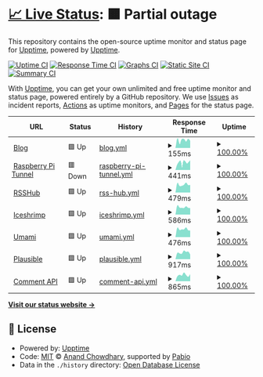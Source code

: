 # [📈 Live Status](https://status.l3zc.com): <!--live status--> **🟧 Partial outage**

This repository contains the open-source uptime monitor and status page for [Upptime](https://upptime.js.org), powered by [Upptime](https://github.com/upptime/upptime).

[![Uptime CI](https://github.com/powerfullz/upptime/workflows/Uptime%20CI/badge.svg)](https://github.com/powerfullz/upptime/actions?query=workflow%3A%22Uptime+CI%22)
[![Response Time CI](https://github.com/powerfullz/upptime/workflows/Response%20Time%20CI/badge.svg)](https://github.com/powerfullz/upptime/actions?query=workflow%3A%22Response+Time+CI%22)
[![Graphs CI](https://github.com/powerfullz/upptime/workflows/Graphs%20CI/badge.svg)](https://github.com/powerfullz/upptime/actions?query=workflow%3A%22Graphs+CI%22)
[![Static Site CI](https://github.com/powerfullz/upptime/workflows/Static%20Site%20CI/badge.svg)](https://github.com/powerfullz/upptime/actions?query=workflow%3A%22Static+Site+CI%22)
[![Summary CI](https://github.com/powerfullz/upptime/workflows/Summary%20CI/badge.svg)](https://github.com/powerfullz/upptime/actions?query=workflow%3A%22Summary+CI%22)

With [Upptime](https://upptime.js.org), you can get your own unlimited and free uptime monitor and status page, powered entirely by a GitHub repository. We use [Issues](https://github.com/upptime/upptime/issues) as incident reports, [Actions](https://github.com/powerfullz/upptime/actions) as uptime monitors, and [Pages](https://status.l3zc.com) for the status page.

<!--start: status pages-->
<!-- This summary is generated by Upptime (https://github.com/upptime/upptime) -->
<!-- Do not edit this manually, your changes will be overwritten -->
<!-- prettier-ignore -->
| URL | Status | History | Response Time | Uptime |
| --- | ------ | ------- | ------------- | ------ |
| <img alt="" src="https://icons.duckduckgo.com/ip3/blog.l3zc.com.ico" height="13"> [Blog](https://blog.l3zc.com) | 🟩 Up | [blog.yml](https://github.com/powerfullz/upptime/commits/HEAD/history/blog.yml) | <details><summary><img alt="Response time graph" src="./graphs/blog/response-time-week.png" height="20"> 155ms</summary><br><a href="https://status.l3zc.com/history/blog"><img alt="Response time 163" src="https://img.shields.io/endpoint?url=https%3A%2F%2Fraw.githubusercontent.com%2Fpowerfullz%2Fupptime%2FHEAD%2Fapi%2Fblog%2Fresponse-time.json"></a><br><a href="https://status.l3zc.com/history/blog"><img alt="24-hour response time 145" src="https://img.shields.io/endpoint?url=https%3A%2F%2Fraw.githubusercontent.com%2Fpowerfullz%2Fupptime%2FHEAD%2Fapi%2Fblog%2Fresponse-time-day.json"></a><br><a href="https://status.l3zc.com/history/blog"><img alt="7-day response time 155" src="https://img.shields.io/endpoint?url=https%3A%2F%2Fraw.githubusercontent.com%2Fpowerfullz%2Fupptime%2FHEAD%2Fapi%2Fblog%2Fresponse-time-week.json"></a><br><a href="https://status.l3zc.com/history/blog"><img alt="30-day response time 162" src="https://img.shields.io/endpoint?url=https%3A%2F%2Fraw.githubusercontent.com%2Fpowerfullz%2Fupptime%2FHEAD%2Fapi%2Fblog%2Fresponse-time-month.json"></a><br><a href="https://status.l3zc.com/history/blog"><img alt="1-year response time 163" src="https://img.shields.io/endpoint?url=https%3A%2F%2Fraw.githubusercontent.com%2Fpowerfullz%2Fupptime%2FHEAD%2Fapi%2Fblog%2Fresponse-time-year.json"></a></details> | <details><summary><a href="https://status.l3zc.com/history/blog">100.00%</a></summary><a href="https://status.l3zc.com/history/blog"><img alt="All-time uptime 100.00%" src="https://img.shields.io/endpoint?url=https%3A%2F%2Fraw.githubusercontent.com%2Fpowerfullz%2Fupptime%2FHEAD%2Fapi%2Fblog%2Fuptime.json"></a><br><a href="https://status.l3zc.com/history/blog"><img alt="24-hour uptime 100.00%" src="https://img.shields.io/endpoint?url=https%3A%2F%2Fraw.githubusercontent.com%2Fpowerfullz%2Fupptime%2FHEAD%2Fapi%2Fblog%2Fuptime-day.json"></a><br><a href="https://status.l3zc.com/history/blog"><img alt="7-day uptime 100.00%" src="https://img.shields.io/endpoint?url=https%3A%2F%2Fraw.githubusercontent.com%2Fpowerfullz%2Fupptime%2FHEAD%2Fapi%2Fblog%2Fuptime-week.json"></a><br><a href="https://status.l3zc.com/history/blog"><img alt="30-day uptime 100.00%" src="https://img.shields.io/endpoint?url=https%3A%2F%2Fraw.githubusercontent.com%2Fpowerfullz%2Fupptime%2FHEAD%2Fapi%2Fblog%2Fuptime-month.json"></a><br><a href="https://status.l3zc.com/history/blog"><img alt="1-year uptime 100.00%" src="https://img.shields.io/endpoint?url=https%3A%2F%2Fraw.githubusercontent.com%2Fpowerfullz%2Fupptime%2FHEAD%2Fapi%2Fblog%2Fuptime-year.json"></a></details>
| <img alt="" src="https://icons.duckduckgo.com/ip3/rpiblog.l3zc.com.ico" height="13"> [Raspberry Pi Tunnel](https://rpiblog.l3zc.com) | 🟥 Down | [raspberry-pi-tunnel.yml](https://github.com/powerfullz/upptime/commits/HEAD/history/raspberry-pi-tunnel.yml) | <details><summary><img alt="Response time graph" src="./graphs/raspberry-pi-tunnel/response-time-week.png" height="20"> 441ms</summary><br><a href="https://status.l3zc.com/history/raspberry-pi-tunnel"><img alt="Response time 412" src="https://img.shields.io/endpoint?url=https%3A%2F%2Fraw.githubusercontent.com%2Fpowerfullz%2Fupptime%2FHEAD%2Fapi%2Fraspberry-pi-tunnel%2Fresponse-time.json"></a><br><a href="https://status.l3zc.com/history/raspberry-pi-tunnel"><img alt="24-hour response time 471" src="https://img.shields.io/endpoint?url=https%3A%2F%2Fraw.githubusercontent.com%2Fpowerfullz%2Fupptime%2FHEAD%2Fapi%2Fraspberry-pi-tunnel%2Fresponse-time-day.json"></a><br><a href="https://status.l3zc.com/history/raspberry-pi-tunnel"><img alt="7-day response time 441" src="https://img.shields.io/endpoint?url=https%3A%2F%2Fraw.githubusercontent.com%2Fpowerfullz%2Fupptime%2FHEAD%2Fapi%2Fraspberry-pi-tunnel%2Fresponse-time-week.json"></a><br><a href="https://status.l3zc.com/history/raspberry-pi-tunnel"><img alt="30-day response time 384" src="https://img.shields.io/endpoint?url=https%3A%2F%2Fraw.githubusercontent.com%2Fpowerfullz%2Fupptime%2FHEAD%2Fapi%2Fraspberry-pi-tunnel%2Fresponse-time-month.json"></a><br><a href="https://status.l3zc.com/history/raspberry-pi-tunnel"><img alt="1-year response time 412" src="https://img.shields.io/endpoint?url=https%3A%2F%2Fraw.githubusercontent.com%2Fpowerfullz%2Fupptime%2FHEAD%2Fapi%2Fraspberry-pi-tunnel%2Fresponse-time-year.json"></a></details> | <details><summary><a href="https://status.l3zc.com/history/raspberry-pi-tunnel">100.00%</a></summary><a href="https://status.l3zc.com/history/raspberry-pi-tunnel"><img alt="All-time uptime 96.13%" src="https://img.shields.io/endpoint?url=https%3A%2F%2Fraw.githubusercontent.com%2Fpowerfullz%2Fupptime%2FHEAD%2Fapi%2Fraspberry-pi-tunnel%2Fuptime.json"></a><br><a href="https://status.l3zc.com/history/raspberry-pi-tunnel"><img alt="24-hour uptime 99.99%" src="https://img.shields.io/endpoint?url=https%3A%2F%2Fraw.githubusercontent.com%2Fpowerfullz%2Fupptime%2FHEAD%2Fapi%2Fraspberry-pi-tunnel%2Fuptime-day.json"></a><br><a href="https://status.l3zc.com/history/raspberry-pi-tunnel"><img alt="7-day uptime 100.00%" src="https://img.shields.io/endpoint?url=https%3A%2F%2Fraw.githubusercontent.com%2Fpowerfullz%2Fupptime%2FHEAD%2Fapi%2Fraspberry-pi-tunnel%2Fuptime-week.json"></a><br><a href="https://status.l3zc.com/history/raspberry-pi-tunnel"><img alt="30-day uptime 95.30%" src="https://img.shields.io/endpoint?url=https%3A%2F%2Fraw.githubusercontent.com%2Fpowerfullz%2Fupptime%2FHEAD%2Fapi%2Fraspberry-pi-tunnel%2Fuptime-month.json"></a><br><a href="https://status.l3zc.com/history/raspberry-pi-tunnel"><img alt="1-year uptime 96.13%" src="https://img.shields.io/endpoint?url=https%3A%2F%2Fraw.githubusercontent.com%2Fpowerfullz%2Fupptime%2FHEAD%2Fapi%2Fraspberry-pi-tunnel%2Fuptime-year.json"></a></details>
| <img alt="" src="https://icons.duckduckgo.com/ip3/rsshub.l3zc.com.ico" height="13"> [RSSHub](https://rsshub.l3zc.com) | 🟩 Up | [rss-hub.yml](https://github.com/powerfullz/upptime/commits/HEAD/history/rss-hub.yml) | <details><summary><img alt="Response time graph" src="./graphs/rss-hub/response-time-week.png" height="20"> 479ms</summary><br><a href="https://status.l3zc.com/history/rss-hub"><img alt="Response time 463" src="https://img.shields.io/endpoint?url=https%3A%2F%2Fraw.githubusercontent.com%2Fpowerfullz%2Fupptime%2FHEAD%2Fapi%2Frss-hub%2Fresponse-time.json"></a><br><a href="https://status.l3zc.com/history/rss-hub"><img alt="24-hour response time 460" src="https://img.shields.io/endpoint?url=https%3A%2F%2Fraw.githubusercontent.com%2Fpowerfullz%2Fupptime%2FHEAD%2Fapi%2Frss-hub%2Fresponse-time-day.json"></a><br><a href="https://status.l3zc.com/history/rss-hub"><img alt="7-day response time 479" src="https://img.shields.io/endpoint?url=https%3A%2F%2Fraw.githubusercontent.com%2Fpowerfullz%2Fupptime%2FHEAD%2Fapi%2Frss-hub%2Fresponse-time-week.json"></a><br><a href="https://status.l3zc.com/history/rss-hub"><img alt="30-day response time 494" src="https://img.shields.io/endpoint?url=https%3A%2F%2Fraw.githubusercontent.com%2Fpowerfullz%2Fupptime%2FHEAD%2Fapi%2Frss-hub%2Fresponse-time-month.json"></a><br><a href="https://status.l3zc.com/history/rss-hub"><img alt="1-year response time 463" src="https://img.shields.io/endpoint?url=https%3A%2F%2Fraw.githubusercontent.com%2Fpowerfullz%2Fupptime%2FHEAD%2Fapi%2Frss-hub%2Fresponse-time-year.json"></a></details> | <details><summary><a href="https://status.l3zc.com/history/rss-hub">100.00%</a></summary><a href="https://status.l3zc.com/history/rss-hub"><img alt="All-time uptime 99.46%" src="https://img.shields.io/endpoint?url=https%3A%2F%2Fraw.githubusercontent.com%2Fpowerfullz%2Fupptime%2FHEAD%2Fapi%2Frss-hub%2Fuptime.json"></a><br><a href="https://status.l3zc.com/history/rss-hub"><img alt="24-hour uptime 100.00%" src="https://img.shields.io/endpoint?url=https%3A%2F%2Fraw.githubusercontent.com%2Fpowerfullz%2Fupptime%2FHEAD%2Fapi%2Frss-hub%2Fuptime-day.json"></a><br><a href="https://status.l3zc.com/history/rss-hub"><img alt="7-day uptime 100.00%" src="https://img.shields.io/endpoint?url=https%3A%2F%2Fraw.githubusercontent.com%2Fpowerfullz%2Fupptime%2FHEAD%2Fapi%2Frss-hub%2Fuptime-week.json"></a><br><a href="https://status.l3zc.com/history/rss-hub"><img alt="30-day uptime 100.00%" src="https://img.shields.io/endpoint?url=https%3A%2F%2Fraw.githubusercontent.com%2Fpowerfullz%2Fupptime%2FHEAD%2Fapi%2Frss-hub%2Fuptime-month.json"></a><br><a href="https://status.l3zc.com/history/rss-hub"><img alt="1-year uptime 99.46%" src="https://img.shields.io/endpoint?url=https%3A%2F%2Fraw.githubusercontent.com%2Fpowerfullz%2Fupptime%2FHEAD%2Fapi%2Frss-hub%2Fuptime-year.json"></a></details>
| <img alt="" src="https://icons.duckduckgo.com/ip3/social.l3zc.com.ico" height="13"> [Iceshrimp](https://social.l3zc.com) | 🟩 Up | [iceshrimp.yml](https://github.com/powerfullz/upptime/commits/HEAD/history/iceshrimp.yml) | <details><summary><img alt="Response time graph" src="./graphs/iceshrimp/response-time-week.png" height="20"> 586ms</summary><br><a href="https://status.l3zc.com/history/iceshrimp"><img alt="Response time 517" src="https://img.shields.io/endpoint?url=https%3A%2F%2Fraw.githubusercontent.com%2Fpowerfullz%2Fupptime%2FHEAD%2Fapi%2Ficeshrimp%2Fresponse-time.json"></a><br><a href="https://status.l3zc.com/history/iceshrimp"><img alt="24-hour response time 520" src="https://img.shields.io/endpoint?url=https%3A%2F%2Fraw.githubusercontent.com%2Fpowerfullz%2Fupptime%2FHEAD%2Fapi%2Ficeshrimp%2Fresponse-time-day.json"></a><br><a href="https://status.l3zc.com/history/iceshrimp"><img alt="7-day response time 586" src="https://img.shields.io/endpoint?url=https%3A%2F%2Fraw.githubusercontent.com%2Fpowerfullz%2Fupptime%2FHEAD%2Fapi%2Ficeshrimp%2Fresponse-time-week.json"></a><br><a href="https://status.l3zc.com/history/iceshrimp"><img alt="30-day response time 588" src="https://img.shields.io/endpoint?url=https%3A%2F%2Fraw.githubusercontent.com%2Fpowerfullz%2Fupptime%2FHEAD%2Fapi%2Ficeshrimp%2Fresponse-time-month.json"></a><br><a href="https://status.l3zc.com/history/iceshrimp"><img alt="1-year response time 517" src="https://img.shields.io/endpoint?url=https%3A%2F%2Fraw.githubusercontent.com%2Fpowerfullz%2Fupptime%2FHEAD%2Fapi%2Ficeshrimp%2Fresponse-time-year.json"></a></details> | <details><summary><a href="https://status.l3zc.com/history/iceshrimp">100.00%</a></summary><a href="https://status.l3zc.com/history/iceshrimp"><img alt="All-time uptime 99.85%" src="https://img.shields.io/endpoint?url=https%3A%2F%2Fraw.githubusercontent.com%2Fpowerfullz%2Fupptime%2FHEAD%2Fapi%2Ficeshrimp%2Fuptime.json"></a><br><a href="https://status.l3zc.com/history/iceshrimp"><img alt="24-hour uptime 100.00%" src="https://img.shields.io/endpoint?url=https%3A%2F%2Fraw.githubusercontent.com%2Fpowerfullz%2Fupptime%2FHEAD%2Fapi%2Ficeshrimp%2Fuptime-day.json"></a><br><a href="https://status.l3zc.com/history/iceshrimp"><img alt="7-day uptime 100.00%" src="https://img.shields.io/endpoint?url=https%3A%2F%2Fraw.githubusercontent.com%2Fpowerfullz%2Fupptime%2FHEAD%2Fapi%2Ficeshrimp%2Fuptime-week.json"></a><br><a href="https://status.l3zc.com/history/iceshrimp"><img alt="30-day uptime 100.00%" src="https://img.shields.io/endpoint?url=https%3A%2F%2Fraw.githubusercontent.com%2Fpowerfullz%2Fupptime%2FHEAD%2Fapi%2Ficeshrimp%2Fuptime-month.json"></a><br><a href="https://status.l3zc.com/history/iceshrimp"><img alt="1-year uptime 99.85%" src="https://img.shields.io/endpoint?url=https%3A%2F%2Fraw.githubusercontent.com%2Fpowerfullz%2Fupptime%2FHEAD%2Fapi%2Ficeshrimp%2Fuptime-year.json"></a></details>
| <img alt="" src="https://icons.duckduckgo.com/ip3/analytics.l3zc.com.ico" height="13"> [Umami](https://analytics.l3zc.com) | 🟩 Up | [umami.yml](https://github.com/powerfullz/upptime/commits/HEAD/history/umami.yml) | <details><summary><img alt="Response time graph" src="./graphs/umami/response-time-week.png" height="20"> 476ms</summary><br><a href="https://status.l3zc.com/history/umami"><img alt="Response time 420" src="https://img.shields.io/endpoint?url=https%3A%2F%2Fraw.githubusercontent.com%2Fpowerfullz%2Fupptime%2FHEAD%2Fapi%2Fumami%2Fresponse-time.json"></a><br><a href="https://status.l3zc.com/history/umami"><img alt="24-hour response time 394" src="https://img.shields.io/endpoint?url=https%3A%2F%2Fraw.githubusercontent.com%2Fpowerfullz%2Fupptime%2FHEAD%2Fapi%2Fumami%2Fresponse-time-day.json"></a><br><a href="https://status.l3zc.com/history/umami"><img alt="7-day response time 476" src="https://img.shields.io/endpoint?url=https%3A%2F%2Fraw.githubusercontent.com%2Fpowerfullz%2Fupptime%2FHEAD%2Fapi%2Fumami%2Fresponse-time-week.json"></a><br><a href="https://status.l3zc.com/history/umami"><img alt="30-day response time 489" src="https://img.shields.io/endpoint?url=https%3A%2F%2Fraw.githubusercontent.com%2Fpowerfullz%2Fupptime%2FHEAD%2Fapi%2Fumami%2Fresponse-time-month.json"></a><br><a href="https://status.l3zc.com/history/umami"><img alt="1-year response time 420" src="https://img.shields.io/endpoint?url=https%3A%2F%2Fraw.githubusercontent.com%2Fpowerfullz%2Fupptime%2FHEAD%2Fapi%2Fumami%2Fresponse-time-year.json"></a></details> | <details><summary><a href="https://status.l3zc.com/history/umami">100.00%</a></summary><a href="https://status.l3zc.com/history/umami"><img alt="All-time uptime 99.97%" src="https://img.shields.io/endpoint?url=https%3A%2F%2Fraw.githubusercontent.com%2Fpowerfullz%2Fupptime%2FHEAD%2Fapi%2Fumami%2Fuptime.json"></a><br><a href="https://status.l3zc.com/history/umami"><img alt="24-hour uptime 100.00%" src="https://img.shields.io/endpoint?url=https%3A%2F%2Fraw.githubusercontent.com%2Fpowerfullz%2Fupptime%2FHEAD%2Fapi%2Fumami%2Fuptime-day.json"></a><br><a href="https://status.l3zc.com/history/umami"><img alt="7-day uptime 100.00%" src="https://img.shields.io/endpoint?url=https%3A%2F%2Fraw.githubusercontent.com%2Fpowerfullz%2Fupptime%2FHEAD%2Fapi%2Fumami%2Fuptime-week.json"></a><br><a href="https://status.l3zc.com/history/umami"><img alt="30-day uptime 100.00%" src="https://img.shields.io/endpoint?url=https%3A%2F%2Fraw.githubusercontent.com%2Fpowerfullz%2Fupptime%2FHEAD%2Fapi%2Fumami%2Fuptime-month.json"></a><br><a href="https://status.l3zc.com/history/umami"><img alt="1-year uptime 99.97%" src="https://img.shields.io/endpoint?url=https%3A%2F%2Fraw.githubusercontent.com%2Fpowerfullz%2Fupptime%2FHEAD%2Fapi%2Fumami%2Fuptime-year.json"></a></details>
| <img alt="" src="https://icons.duckduckgo.com/ip3/analytics.nightcity.pub.ico" height="13"> [Plausible](https://analytics.nightcity.pub) | 🟩 Up | [plausible.yml](https://github.com/powerfullz/upptime/commits/HEAD/history/plausible.yml) | <details><summary><img alt="Response time graph" src="./graphs/plausible/response-time-week.png" height="20"> 917ms</summary><br><a href="https://status.l3zc.com/history/plausible"><img alt="Response time 898" src="https://img.shields.io/endpoint?url=https%3A%2F%2Fraw.githubusercontent.com%2Fpowerfullz%2Fupptime%2FHEAD%2Fapi%2Fplausible%2Fresponse-time.json"></a><br><a href="https://status.l3zc.com/history/plausible"><img alt="24-hour response time 642" src="https://img.shields.io/endpoint?url=https%3A%2F%2Fraw.githubusercontent.com%2Fpowerfullz%2Fupptime%2FHEAD%2Fapi%2Fplausible%2Fresponse-time-day.json"></a><br><a href="https://status.l3zc.com/history/plausible"><img alt="7-day response time 917" src="https://img.shields.io/endpoint?url=https%3A%2F%2Fraw.githubusercontent.com%2Fpowerfullz%2Fupptime%2FHEAD%2Fapi%2Fplausible%2Fresponse-time-week.json"></a><br><a href="https://status.l3zc.com/history/plausible"><img alt="30-day response time 925" src="https://img.shields.io/endpoint?url=https%3A%2F%2Fraw.githubusercontent.com%2Fpowerfullz%2Fupptime%2FHEAD%2Fapi%2Fplausible%2Fresponse-time-month.json"></a><br><a href="https://status.l3zc.com/history/plausible"><img alt="1-year response time 898" src="https://img.shields.io/endpoint?url=https%3A%2F%2Fraw.githubusercontent.com%2Fpowerfullz%2Fupptime%2FHEAD%2Fapi%2Fplausible%2Fresponse-time-year.json"></a></details> | <details><summary><a href="https://status.l3zc.com/history/plausible">100.00%</a></summary><a href="https://status.l3zc.com/history/plausible"><img alt="All-time uptime 99.97%" src="https://img.shields.io/endpoint?url=https%3A%2F%2Fraw.githubusercontent.com%2Fpowerfullz%2Fupptime%2FHEAD%2Fapi%2Fplausible%2Fuptime.json"></a><br><a href="https://status.l3zc.com/history/plausible"><img alt="24-hour uptime 100.00%" src="https://img.shields.io/endpoint?url=https%3A%2F%2Fraw.githubusercontent.com%2Fpowerfullz%2Fupptime%2FHEAD%2Fapi%2Fplausible%2Fuptime-day.json"></a><br><a href="https://status.l3zc.com/history/plausible"><img alt="7-day uptime 100.00%" src="https://img.shields.io/endpoint?url=https%3A%2F%2Fraw.githubusercontent.com%2Fpowerfullz%2Fupptime%2FHEAD%2Fapi%2Fplausible%2Fuptime-week.json"></a><br><a href="https://status.l3zc.com/history/plausible"><img alt="30-day uptime 100.00%" src="https://img.shields.io/endpoint?url=https%3A%2F%2Fraw.githubusercontent.com%2Fpowerfullz%2Fupptime%2FHEAD%2Fapi%2Fplausible%2Fuptime-month.json"></a><br><a href="https://status.l3zc.com/history/plausible"><img alt="1-year uptime 99.97%" src="https://img.shields.io/endpoint?url=https%3A%2F%2Fraw.githubusercontent.com%2Fpowerfullz%2Fupptime%2FHEAD%2Fapi%2Fplausible%2Fuptime-year.json"></a></details>
| <img alt="" src="https://icons.duckduckgo.com/ip3/commentapi.nightcity.pub.ico" height="13"> [Comment API](https://commentapi.nightcity.pub) | 🟩 Up | [comment-api.yml](https://github.com/powerfullz/upptime/commits/HEAD/history/comment-api.yml) | <details><summary><img alt="Response time graph" src="./graphs/comment-api/response-time-week.png" height="20"> 865ms</summary><br><a href="https://status.l3zc.com/history/comment-api"><img alt="Response time 909" src="https://img.shields.io/endpoint?url=https%3A%2F%2Fraw.githubusercontent.com%2Fpowerfullz%2Fupptime%2FHEAD%2Fapi%2Fcomment-api%2Fresponse-time.json"></a><br><a href="https://status.l3zc.com/history/comment-api"><img alt="24-hour response time 979" src="https://img.shields.io/endpoint?url=https%3A%2F%2Fraw.githubusercontent.com%2Fpowerfullz%2Fupptime%2FHEAD%2Fapi%2Fcomment-api%2Fresponse-time-day.json"></a><br><a href="https://status.l3zc.com/history/comment-api"><img alt="7-day response time 865" src="https://img.shields.io/endpoint?url=https%3A%2F%2Fraw.githubusercontent.com%2Fpowerfullz%2Fupptime%2FHEAD%2Fapi%2Fcomment-api%2Fresponse-time-week.json"></a><br><a href="https://status.l3zc.com/history/comment-api"><img alt="30-day response time 899" src="https://img.shields.io/endpoint?url=https%3A%2F%2Fraw.githubusercontent.com%2Fpowerfullz%2Fupptime%2FHEAD%2Fapi%2Fcomment-api%2Fresponse-time-month.json"></a><br><a href="https://status.l3zc.com/history/comment-api"><img alt="1-year response time 909" src="https://img.shields.io/endpoint?url=https%3A%2F%2Fraw.githubusercontent.com%2Fpowerfullz%2Fupptime%2FHEAD%2Fapi%2Fcomment-api%2Fresponse-time-year.json"></a></details> | <details><summary><a href="https://status.l3zc.com/history/comment-api">100.00%</a></summary><a href="https://status.l3zc.com/history/comment-api"><img alt="All-time uptime 99.97%" src="https://img.shields.io/endpoint?url=https%3A%2F%2Fraw.githubusercontent.com%2Fpowerfullz%2Fupptime%2FHEAD%2Fapi%2Fcomment-api%2Fuptime.json"></a><br><a href="https://status.l3zc.com/history/comment-api"><img alt="24-hour uptime 100.00%" src="https://img.shields.io/endpoint?url=https%3A%2F%2Fraw.githubusercontent.com%2Fpowerfullz%2Fupptime%2FHEAD%2Fapi%2Fcomment-api%2Fuptime-day.json"></a><br><a href="https://status.l3zc.com/history/comment-api"><img alt="7-day uptime 100.00%" src="https://img.shields.io/endpoint?url=https%3A%2F%2Fraw.githubusercontent.com%2Fpowerfullz%2Fupptime%2FHEAD%2Fapi%2Fcomment-api%2Fuptime-week.json"></a><br><a href="https://status.l3zc.com/history/comment-api"><img alt="30-day uptime 100.00%" src="https://img.shields.io/endpoint?url=https%3A%2F%2Fraw.githubusercontent.com%2Fpowerfullz%2Fupptime%2FHEAD%2Fapi%2Fcomment-api%2Fuptime-month.json"></a><br><a href="https://status.l3zc.com/history/comment-api"><img alt="1-year uptime 99.97%" src="https://img.shields.io/endpoint?url=https%3A%2F%2Fraw.githubusercontent.com%2Fpowerfullz%2Fupptime%2FHEAD%2Fapi%2Fcomment-api%2Fuptime-year.json"></a></details>

<!--end: status pages-->

[**Visit our status website →**](https://status.l3zc.com)

## 📄 License

- Powered by: [Upptime](https://github.com/upptime/upptime)
- Code: [MIT](./LICENSE) © [Anand Chowdhary](https://anandchowdhary.com), supported by [Pabio](https://pabio.com)
- Data in the `./history` directory: [Open Database License](https://opendatacommons.org/licenses/odbl/1-0/)
